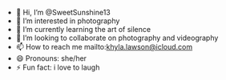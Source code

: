 - 👋 Hi, I’m @SweetSunshine13
- 👀 I’m interested in photography
- 🌱 I’m currently learning the art of silence
- 💞️ I’m looking to collaborate on photography and videography
- 📫 How to reach me mailto:khyla.lawson@icloud.com
- 😄 Pronouns: she/her
- ⚡ Fun fact: i love to laugh 

<!---
SweetSunshine13/SweetSunshine13 is a ✨ special ✨ repository because its `README.md` (this file) appears on your GitHub profile.
You can click the Preview link to take a look at your changes.
--->
